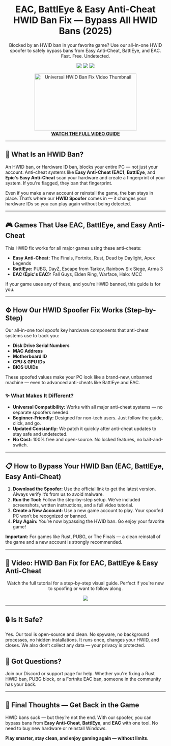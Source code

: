 <h1 align="center">EAC, BattlEye & Easy Anti-Cheat HWID Ban Fix — Bypass All HWID Bans (2025)</h1>
<p align="center">Blocked by an HWID ban in your favorite game? Use our all-in-one HWID spoofer to safely bypass bans from Easy Anti-Cheat, BattlEye, and EAC. Fast. Free. Undetected.</p>

<p align="center">
  <img src="https://img.shields.io/badge/Status-Tested%20%26%20Working-brightgreen?style=flat-square" />
  <img src="https://img.shields.io/badge/Bypasses-EAC%20%7C%20BattlEye%20%7C%20Easy%20Anti-Cheat-blue?style=flat-square" />
  <img src="https://img.shields.io/badge/Updated-2025-orange?style=flat-square" />
</p>

<p align="center">
  <a href="https://www.youtube.com/watch?v=b8XyEwxpccE" target="_blank">
    <img src="https://i.ytimg.com/vi/b8XyEwxpccE/hqdefault.jpg" alt="Universal HWID Ban Fix Video Thumbnail" width="320" height="180" />
    <br><strong>WATCH THE FULL VIDEO GUIDE</strong>
  </a>
</p>

<hr />

<h2>🚫 What Is an HWID Ban?</h2>
<p>An HWID ban, or Hardware ID ban, blocks your entire PC — not just your account. Anti-cheat systems like <strong>Easy Anti-Cheat (EAC)</strong>, <strong>BattlEye</strong>, and <strong>Epic's Easy Anti-Cheat</strong> scan your hardware and create a fingerprint of your system. If you're flagged, they ban that fingerprint.</p>

<p>Even if you make a new account or reinstall the game, the ban stays in place. That’s where our <strong>HWID Spoofer</strong> comes in — it changes your hardware IDs so you can play again without being detected.</p>

<hr />

<h2>🎮 Games That Use EAC, BattlEye, and Easy Anti-Cheat</h2>
<p>This HWID fix works for all major games using these anti-cheats:</p>

<ul>
  <li><strong>Easy Anti-Cheat:</strong> The Finals, Fortnite, Rust, Dead by Daylight, Apex Legends</li>
  <li><strong>BattlEye:</strong> PUBG, DayZ, Escape from Tarkov, Rainbow Six Siege, Arma 3</li>
  <li><strong>EAC (Epic's EAC):</strong> Fall Guys, Elden Ring, Warface, Halo: MCC</li>
</ul>

<p>If your game uses any of these, and you're HWID banned, this guide is for you.</p>

<hr />

<h2>⚙️ How Our HWID Spoofer Fix Works (Step-by-Step)</h2>
<p>Our all-in-one tool spoofs key hardware components that anti-cheat systems use to track you:</p>

<ul>
  <li><strong>Disk Drive Serial Numbers</strong></li>
  <li><strong>MAC Address</strong></li>
  <li><strong>Motherboard ID</strong></li>
  <li><strong>CPU & GPU IDs</strong></li>
  <li><strong>BIOS UUIDs</strong></li>
</ul>

<p>These spoofed values make your PC look like a brand-new, unbanned machine — even to advanced anti-cheats like BattlEye and EAC.</p>

<h3>✨ What Makes It Different?</h3>
<ul>
  <li><strong>Universal Compatibility:</strong> Works with all major anti-cheat systems — no separate spoofers needed.</li>
  <li><strong>Beginner-Friendly:</strong> Designed for non-tech users. Just follow the guide, click, and go.</li>
  <li><strong>Updated Constantly:</strong> We patch it quickly after anti-cheat updates to stay safe and undetected.</li>
  <li><strong>No Cost:</strong> 100% free and open-source. No locked features, no bait-and-switch.</li>
</ul>

<hr />

<h2>📋 How to Bypass Your HWID Ban (EAC, BattlEye, Easy Anti-Cheat)</h2>

<ol>
  <li><strong>Download the Spoofer:</strong> Use the official link to get the latest version. Always verify it’s from us to avoid malware.</li>
  <li><strong>Run the Tool:</strong> Follow the step-by-step setup. We’ve included screenshots, written instructions, and a full video tutorial.</li>
  <li><strong>Create a New Account:</strong> Use a new game account to play. Your spoofed PC won’t be recognized or banned.</li>
  <li><strong>Play Again:</strong> You’re now bypassing the HWID ban. Go enjoy your favorite game!</li>
</ol>

<p><strong>Important:</strong> For games like Rust, PUBG, or The Finals — a clean reinstall of the game and a new account is strongly recommended.</p>

<hr />

<h2>🎥 Video: HWID Ban Fix for EAC, BattlEye & Easy Anti-Cheat</h2>
<p align="center">Watch the full tutorial for a step-by-step visual guide. Perfect if you're new to spoofing or want to follow along.</p>

<p align="center">
  <a href="https://www.youtube.com/watch?v=b8XyEwxpccE" target="_blank">
    <img src="https://img.shields.io/badge/Watch%20Video-Complete%20HWID%20Bypass%20Guide-red?style=for-the-badge&logo=youtube" />
  </a>
</p>

<hr />

<h2>🔒 Is It Safe?</h2>
<p>Yes. Our tool is open-source and clean. No spyware, no background processes, no hidden installations. It runs once, changes your HWID, and closes. We also don’t collect any data — your privacy is protected.</p>

<h2>💬 Got Questions?</h2>
<p>Join our Discord or support page for help. Whether you're fixing a Rust HWID ban, PUBG block, or a Fortnite EAC ban, someone in the community has your back.</p>

<hr />

<h2>🏁 Final Thoughts — Get Back in the Game</h2>
<p>HWID bans suck — but they’re not the end. With our spoofer, you can bypass bans from <strong>Easy Anti-Cheat</strong>, <strong>BattlEye</strong>, and <strong>EAC</strong> with one tool. No need to buy new hardware or reinstall Windows.</p>

<p><strong>Play smarter, stay clean, and enjoy gaming again — without limits.</strong></p>
